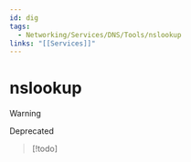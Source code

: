 ```yaml
---
id: dig
tags:
  - Networking/Services/DNS/Tools/nslookup
links: "[[Services]]"
---
```


# nslookup

> [!warning]
>
> Deprecated

> [!todo]
